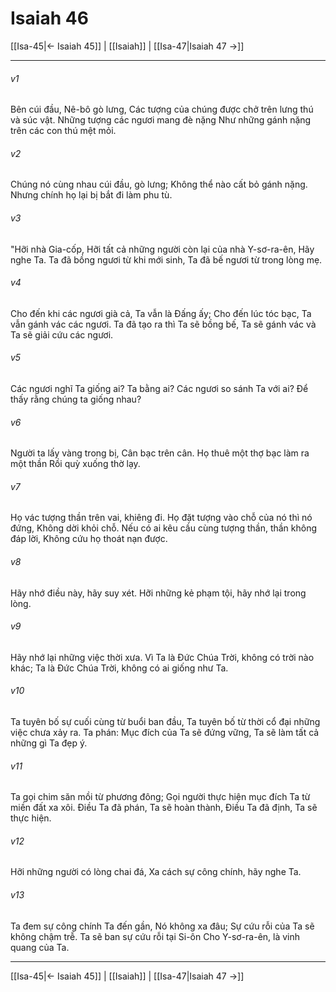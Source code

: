 # Isaiah 46

[[Isa-45|← Isaiah 45]] | [[Isaiah]] | [[Isa-47|Isaiah 47 →]]
***



###### v1 
Bên cúi đầu, Nê-bô gò lưng, Các tượng của chúng được chở trên lưng thú và súc vật. Những tượng các ngươi mang đè nặng Như những gánh nặng trên các con thú mệt mỏi. 

###### v2 
Chúng nó cùng nhau cúi đầu, gò lưng; Không thể nào cất bỏ gánh nặng. Nhưng chính họ lại bị bắt đi làm phu tù. 

###### v3 
"Hỡi nhà Gia-cốp, Hỡi tất cả những người còn lại của nhà Y-sơ-ra-ên, Hãy nghe Ta. Ta đã bồng ngươi từ khi mới sinh, Ta đã bế ngươi từ trong lòng mẹ. 

###### v4 
Cho đến khi các ngươi già cả, Ta vẫn là Đấng ấy; Cho đến lúc tóc bạc, Ta vẫn gánh vác các ngươi. Ta đã tạo ra thì Ta sẽ bồng bế, Ta sẽ gánh vác và Ta sẽ giải cứu các ngươi. 

###### v5 
Các ngươi nghĩ Ta giống ai? Ta bằng ai? Các ngươi so sánh Ta với ai? Để thấy rằng chúng ta giống nhau? 

###### v6 
Người ta lấy vàng trong bị, Cân bạc trên cân. Họ thuê một thợ bạc làm ra một thần Rồi quỳ xuống thờ lạy. 

###### v7 
Họ vác tượng thần trên vai, khiêng đi. Họ đặt tượng vào chỗ của nó thì nó đứng, Không dời khỏi chỗ. Nếu có ai kêu cầu cùng tượng thần, thần không đáp lời, Không cứu họ thoát nạn được. 

###### v8 
Hãy nhớ điều này, hãy suy xét. Hỡi những kẻ phạm tội, hãy nhớ lại trong lòng. 

###### v9 
Hãy nhớ lại những việc thời xưa. Vì Ta là Đức Chúa Trời, không có trời nào khác; Ta là Đức Chúa Trời, không có ai giống như Ta. 

###### v10 
Ta tuyên bố sự cuối cùng từ buổi ban đầu, Ta tuyên bố từ thời cổ đại những việc chưa xảy ra. Ta phán: Mục đích của Ta sẽ đứng vững, Ta sẽ làm tất cả những gì Ta đẹp ý. 

###### v11 
Ta gọi chim săn mồi từ phương đông; Gọi người thực hiện mục đích Ta từ miền đất xa xôi. Điều Ta đã phán, Ta sẽ hoàn thành, Điều Ta đã định, Ta sẽ thực hiện. 

###### v12 
Hỡi những người có lòng chai đá, Xa cách sự công chính, hãy nghe Ta. 

###### v13 
Ta đem sự công chính Ta đến gần, Nó không xa đâu; Sự cứu rỗi của Ta sẽ không chậm trễ. Ta sẽ ban sự cứu rỗi tại Si-ôn Cho Y-sơ-ra-ên, là vinh quang của Ta.

***
[[Isa-45|← Isaiah 45]] | [[Isaiah]] | [[Isa-47|Isaiah 47 →]]
